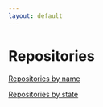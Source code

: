 ```yaml
---
layout: default
---
```


# Repositories

[Repositories by name](name/)

[Repositories by state](state/)
